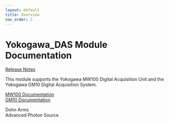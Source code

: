```yaml
---
layout: default
title: Overview
nav_order: 2
---
```



Yokogawa\_DAS Module Documentation
==================================

[Release Notes](YokogawaDASReleaseNotes.md)

This module supports the Yokogawa MW100 Digital Acquisition Unit and the
Yokogawa GM10 Digital Acquisition System.

[MW100 Documentation](MW100Doc.md)  
[GM10 Documentation](GM10Doc.md)

Dohn Arms\
Advanced Photon Source

